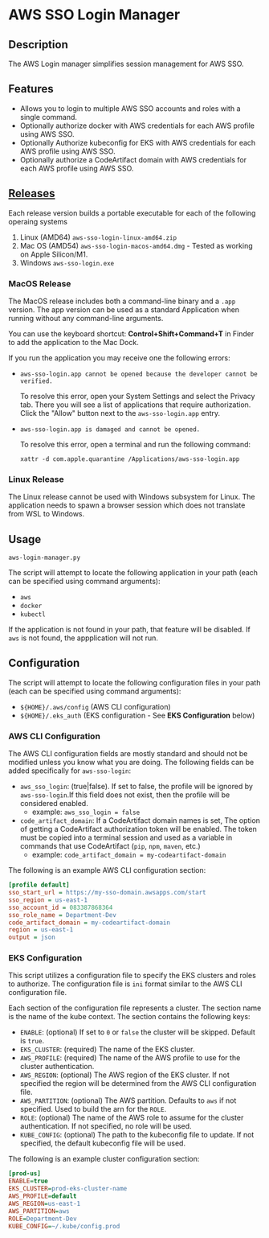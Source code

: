 # AWS SSO Login Manager

## Description
The AWS Login manager simplifies session management for AWS SSO.

## Features
- Allows you to login to multiple AWS SSO accounts and roles with a single command.
- Optionally authorize docker with AWS credentials for each AWS profile using AWS SSO.
- Optionally Authorize kubeconfig for EKS with AWS credentials for each AWS profile using AWS SSO.
- Optionally authorize a CodeArtifact domain with AWS credentials for each AWS profile using AWS SSO.

## [Releases](https://github.com/revealdata/aws-sso-login/releases/latest)
Each release version builds a portable executable for each of the following operaing systems
1. Linux (AMD64) `aws-sso-login-linux-amd64.zip`
1. Mac OS (AMD54) `aws-sso-login-macos-amd64.dmg` - Tested as working on Apple Silicon/M1.
1. Windows `aws-sso-login.exe`

### MacOS Release
The MacOS release includes both a command-line binary and a `.app` version. The app version can be used as a standard Application when running without any command-line arguments. 

You can use the keyboard shortcut: **Control+Shift+Command+T** in Finder to add the application to the Mac Dock.

If you run the application you may receive one the following errors:
- `aws-sso-login.app cannot be opened because the developer cannot be verified.`

  To resolve this error, open your System Settings and select the Privacy tab. There you will see a list of applications that require authorization. Click the "Allow" button next to the `aws-sso-login.app` entry.
- `aws-sso-login.app is damaged and cannot be opened.`

  To resolve this error, open a terminal and run the following command: 
  ```
  xattr -d com.apple.quarantine /Applications/aws-sso-login.app
  ```

### Linux Release
The Linux release cannot be used with Windows subsystem for Linux. The application needs to spawn a browser session which does not translate from WSL to Windows.


## Usage
```
aws-login-manager.py
```

The script will attempt to locate the following application in your path (each can be specified using command arguments):
- `aws`
- `docker`
- `kubectl`

If the application is not found in your path, that feature will be disabled. If `aws` is not found, the appplication will not run.

## Configuration
The script will attempt to locate the following configuration files in your path (each can be specified using command arguments):
- `${HOME}/.aws/config` (AWS CLI configuration)
- `${HOME}/.eks_auth` (EKS configuration - See **EKS Configuration** below)

### AWS CLI Configuration
The AWS CLI configuration fields are mostly standard and should not be modified unless you know what you are doing.
The following fields can be added specifically for `aws-sso-login`:
 - `aws_sso_login`: (true|false). If set to false, the profile will be ignored by `aws-sso-login`.If this field does not
    exist, then the profile will be considered enabled.
   - example:  `aws_sso_login = false`
 - `code_artifact_domain`: If a CodeArtifact domain names is set, The option of getting a CodeArtifact authorization token will be enabled. 
    The token must be copied into a terminal session and used as a variable in commands that use CodeArtifact (`pip`, `npm`, `maven`, etc.)
   - example: `code_artifact_domain = my-codeartifact-domain`
 
 The following is an example AWS CLI configuration section:
```ini
[profile default]
sso_start_url = https://my-sso-domain.awsapps.com/start
sso_region = us-east-1
sso_account_id = 083387868364
sso_role_name = Department-Dev
code_artifact_domain = my-codeartifact-domain
region = us-east-1
output = json
```

### EKS Configuration
This script utilizes a configuration file to specify the EKS clusters and roles to authorize. The configuration file is `ini` format similar to the AWS CLI configuration file. 

Each section of the configuration file represents a cluster. The section name is the name of the kube context. The section contains the following keys:
 - `ENABLE`: (optional) If set to `0` or `false` the cluster will be skipped. Default is `true`.
 - `EKS_CLUSTER`: (required) The name of the EKS cluster.
 - `AWS_PROFILE`: (required) The name of the AWS profile to use for the cluster authentication.
 - `AWS_REGION`: (optional) The AWS region of the EKS cluster. If not specified the region will be determined from the AWS CLI configuration file.
 - `AWS_PARTITION`: (optional) The AWS partition. Defaults to `aws` if not specified. Used to build the arn for the `ROLE`.
 - `ROLE`: (optional) The name of the AWS role to assume for the cluster authentication. If not specified, no role will be used.
 - `KUBE_CONFIG`: (optional) The path to the kubeconfig file to update. If not specified, the default kubeconfig file will be used.

The following is an example cluster configuration section:
```ini
[prod-us]
ENABLE=true
EKS_CLUSTER=prod-eks-cluster-name
AWS_PROFILE=default
AWS_REGION=us-east-1
AWS_PARTITION=aws
ROLE=Department-Dev
KUBE_CONFIG=~/.kube/config.prod
```
